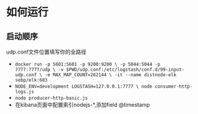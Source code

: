 # 如何运行

## 启动顺序

   udp.conf文件位置填写你的全路径

- `docker run -p 5601:5601 -p 9200:9200 \
   -p 5044:5044 -p 7777:7777/udp \
   -v $PWD/udp.conf:/etc/logstash/conf.d/99-input-udp.conf \
   -e MAX_MAP_COUNT=262144 \
   -it --name distnode-elk sebp/elk:683`
- `NODE_ENV=development LOGSTASH=127.0.0.1:7777 \
  node consumer-http-logs.js`
- `node producer-http-basic.js`
- 在kibana页面中配置索引nodejs-*,添加field @timestamp
